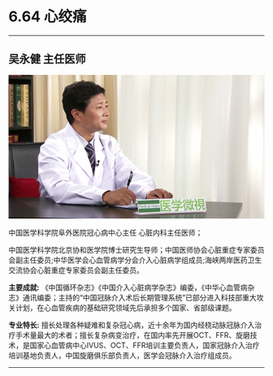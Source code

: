 # 6.64 心绞痛

---

## 吴永健 主任医师

![1679379155013](image/c06_064/1679379155013.png)

中国医学科学院阜外医院冠心病中心主任 心脏内科主任医师；

中国医学科学院北京协和医学院博士研究生导师；中国医师协会心脏重症专家委员会副主任委员;中华医学会心血管病学分会介入心脏病学组成员;海峡两岸医药卫生交流协会心脏重症专家委员会副主任委员。

**主要成就:**  《中国循环杂志》《中国介入心脏病学杂志》编委，《中华心血管病杂志》通讯编委；主持的“中国冠脉介入术后长期管理系统”已部分进入科技部重大攻关计划，在心血管疾病的基础研究领域先后承担多个国家、省部级课题。

**专业特长:**  擅长处理各种疑难和复杂冠心病，近十余年为国内经桡动脉冠脉介入治疗手术量最大的术者；擅长复杂病变治疗，在国内率先开展OCT、FFR、旋磨技术，是国家心血管病中心IVUS、OCT、FFR培训主要负责人，国家冠脉介入治疗培训基地负责人，中国旋磨俱乐部负责人，医学会冠脉介入治疗组成员。

---
